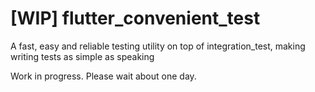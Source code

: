 # [WIP] flutter_convenient_test

A fast, easy and reliable testing utility on top of integration_test, making writing tests as simple as speaking

Work in progress. Please wait about one day.
